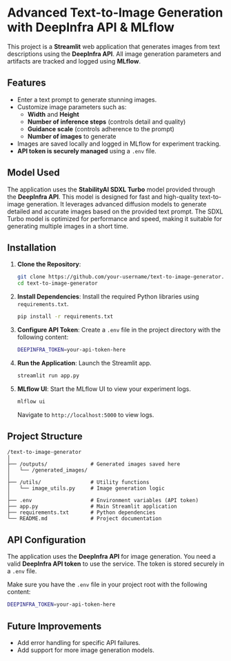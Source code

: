 
# Advanced Text-to-Image Generation with DeepInfra API & MLflow

This project is a **Streamlit** web application that generates images from text descriptions using the **DeepInfra API**. All image generation parameters and artifacts are tracked and logged using **MLflow**.

## Features

- Enter a text prompt to generate stunning images.
- Customize image parameters such as:
  - **Width** and **Height**
  - **Number of inference steps** (controls detail and quality)
  - **Guidance scale** (controls adherence to the prompt)
  - **Number of images** to generate
- Images are saved locally and logged in MLflow for experiment tracking.
- **API token is securely managed** using a `.env` file.

## Model Used

The application uses the **StabilityAI SDXL Turbo** model provided through the **DeepInfra API**. This model is designed for fast and high-quality text-to-image generation. It leverages advanced diffusion models to generate detailed and accurate images based on the provided text prompt. The SDXL Turbo model is optimized for performance and speed, making it suitable for generating multiple images in a short time.

## Installation

1. **Clone the Repository**:
   ```bash
   git clone https://github.com/your-username/text-to-image-generator.git
   cd text-to-image-generator
   ```

2. **Install Dependencies**:
   Install the required Python libraries using `requirements.txt`.
   ```bash
   pip install -r requirements.txt
   ```

3. **Configure API Token**:
   Create a `.env` file in the project directory with the following content:
   ```bash
   DEEPINFRA_TOKEN=your-api-token-here
   ```

4. **Run the Application**:
   Launch the Streamlit app.
   ```bash
   streamlit run app.py
   ```

5. **MLflow UI**:
   Start the MLflow UI to view your experiment logs.
   ```bash
   mlflow ui
   ```
   Navigate to `http://localhost:5000` to view logs.

## Project Structure

```
/text-to-image-generator
│
├── /outputs/              # Generated images saved here
│   └── /generated_images/
│
├── /utils/                # Utility functions
│   └── image_utils.py     # Image generation logic
│
├── .env                   # Environment variables (API token)
├── app.py                 # Main Streamlit application
├── requirements.txt       # Python dependencies
└── README.md              # Project documentation
```

## API Configuration

The application uses the **DeepInfra API** for image generation. You need a valid **DeepInfra API token** to use the service. The token is stored securely in a `.env` file.

Make sure you have the `.env` file in your project root with the following content:
```bash
DEEPINFRA_TOKEN=your-api-token-here
```

## Future Improvements

- Add error handling for specific API failures.
- Add support for more image generation models.
